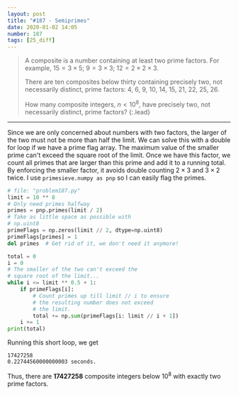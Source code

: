 ```yaml
---
layout: post
title: "#187 - Semiprimes"
date: 2020-01-02 14:05
number: 187
tags: [25_diff]
---
```

> A composite is a number containing at least two prime factors. For example, $15=3\times5$; $9=3\times 3$; $12=2\times 2\times 3$.
>
> There are ten composites below thirty containing precisely two, not necessarily distinct, prime factors: 4, 6, 9, 10, 14, 15, 21, 22, 25, 26.
>
> How many composite integers, $n<10^8$, have precisely two, not necessarily distinct, prime factors?
{:.lead}
* * *

Since we are only concerned about numbers with two factors, the larger of the two must not be more than half the limit. We can solve this with a double for loop if we have a prime flag array. The maximum value of the smaller prime can't exceed the square root of the limit. Once we have this factor, we count all primes that are larger than this prime and add it to a running total. By enforcing the smaller factor, it avoids double counting $2\times 3$ and $3\times 2$ twice. I use `primesieve.numpy as pnp` so I can easily flag the primes.

```python
# file: "problem187.py"
limit = 10 ** 8
# Only need primes halfway
primes = pnp.primes(limit / 2)
# Take as little space as possible with
# np.uint8
primeFlags = np.zeros(limit // 2, dtype=np.uint8)
primeFlags[primes] = 1
del primes  # Get rid of it, we don't need it anymore!

total = 0
i = 0
# The smaller of the two can't exceed the 
# square root of the limit...
while i <= limit ** 0.5 + 1:
    if primeFlags[i]:
        # Count primes up till limit // i to ensure
        # the resulting number does not exceed
        # the limit.
        total += np.sum(primeFlags[i: limit // i + 1])
    i += 1
print(total)
```
Running this short loop, we get
```
17427258
0.22744560000000003 seconds.
```
Thus, there are **17427258** composite integers below $10^8$ with exactly two prime factors.